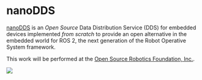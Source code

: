 nanoDDS
===============

[nanoDDS](https://github.com/vmayoral/nanoDDS) is an _Open Source_ Data Distribution Service (DDS) for embedded devices implemented _from scratch_ to provide an open alternative in the embedded world for ROS 2, the next generation of the Robot Operative System framework.

This work will be performed at the [Open Source Robotics Foundation, Inc.](http://osrfoundation.org/).

![](http://osrfoundation.org/assets/images/osrf_masthead.png)

